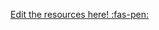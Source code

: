 <!-- DO NOT DELETE THIS LINK --> 
[Edit the resources here! :fas-pen:](https://github.com/nus-cs2030/1920-s2/edit/master/contents/textbook/lecture01/imperativeProgramming/resources.md)
<!-- DO NOT DELETE THIS LINK --> 